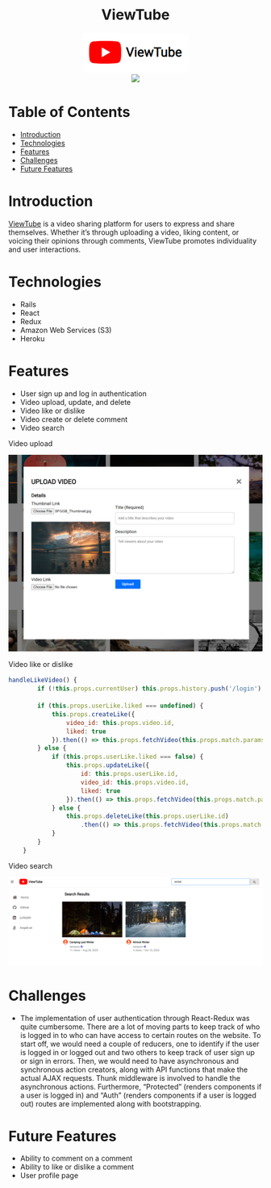 <h1 align="center">ViewTube</h1>

<div align="center">
   <a href="https://kb-viewtube.herokuapp.com/">
      <img src="./app/assets/images/logo.png">
   </a>
</div>

<div align="center">
   <a href="https://kb-viewtube.herokuapp.com/">
      <img src="./app/assets/images/view-tube-splash-page-02.png">
   </a>
</div>

# Table of Contents
* <a href="#introduction">Introduction</a>
* <a href="#technologies">Technologies</a>
* <a href="#features">Features</a>
* <a href="#challenges">Challenges</a>
* <a href="#futurefeatures">Future Features</a>

<div id="introduction"></div>

# Introduction
[ViewTube](https://kb-viewtube.herokuapp.com/) is a video sharing platform for users to express and share themselves. Whether it’s through uploading a video, liking content, or voicing their opinions through comments, ViewTube promotes individuality and user interactions.

<div id="technologies"></div>

# Technologies
-	Rails
-	React
-	Redux
-	Amazon Web Services (S3)
-	Heroku

<div id="features"></div>

# Features
-	User sign up and log in authentication
-	Video upload, update, and delete
-  Video like or dislike
-  Video create or delete comment
-  Video search

Video upload

<img src="./app/assets/images/view-tube-video-upload.png">

Video like or dislike

```javascript
handleLikeVideo() {
        if (!this.props.currentUser) this.props.history.push('/login');

        if (this.props.userLike.liked === undefined) {
            this.props.createLike({
                video_id: this.props.video.id,
                liked: true
            }).then(() => this.props.fetchVideo(this.props.match.params.videoId))
        } else {
            if (this.props.userLike.liked === false) {
                this.props.updateLike({
                    id: this.props.userLike.id,
                    video_id: this.props.video.id,
                    liked: true
                }).then(() => this.props.fetchVideo(this.props.match.params.videoId))
            } else {
                this.props.deleteLike(this.props.userLike.id)
                    .then(() => this.props.fetchVideo(this.props.match.params.videoId))
            }
        }
    }
```

Video search

<img src="./app/assets/images/view-tube-search-bar.png">

<div id="challenges"></div>

# Challenges
-	The implementation of user authentication through React-Redux was quite cumbersome. There are a lot of moving parts to keep track of who is logged in to who can have access to certain routes on the website. To start off, we would need a couple of reducers, one to identify if the user is logged in or logged out and two others to keep track of user sign up or sign in errors. Then, we would need to have asynchronous and synchronous action creators, along with API functions that make the actual AJAX requests. Thunk middleware is involved to handle the asynchronous actions. Furthermore, “Protected” (renders components if a user is logged in) and “Auth” (renders components if a user is logged out) routes are implemented along with bootstrapping.

<div id="futurefeatures"></div>

# Future Features
-	Ability to comment on a comment
-	Ability to like or dislike a comment
-	User profile page